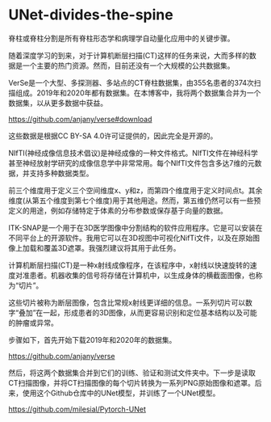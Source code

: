 # UNet-divides-the-spine

脊柱或脊柱分割是所有脊柱形态学和病理学自动量化应用中的关键步骤。

随着深度学习的到来，对于计算机断层扫描(CT)这样的任务来说，大而多样的数据是一个主要的热门资源。然而，目前还没有一个大规模的公共数据集。

VerSe是一个大型、多探测器、多站点的CT脊柱数据集，由355名患者的374次扫描组成。2019年和2020年都有数据集。在本博客中，我将两个数据集合并为一个数据集，以从更多数据中获益。

https://github.com/anjany/verse#download

这些数据是根据CC BY-SA 4.0许可证提供的，因此完全是开源的。

NIfTI(神经成像信息技术倡议)是神经成像的一种文件格式。NIfTI文件在神经科学甚至神经放射学研究的成像信息学中非常常用。每个NIfTI文件包含多达7维的元数据，并支持多种数据类型。

前三个维度用于定义三个空间维度x、y和z，而第四个维度用于定义时间点t。其余维度(从第五个维度到第七个维度)用于其他用途。然而，第五维仍然可以有一些预定义的用途，例如存储特定于体素的分布参数或保存基于向量的数据。

ITK-SNAP是一个用于在3D医学图像中分割结构的软件应用程序。它是可以安装在不同平台上的开源软件。我用它可以在3D视图中可视化NifTi文件，以及在原始图像上加载和覆盖3D遮罩。我强烈建议将其用于此任务。


计算机断层扫描(CT)是一种x射线成像程序，在该程序中，x射线以快速旋转的速度对准患者。机器收集的信号将存储在计算机中，以生成身体的横截面图像，也称为“切片”。

这些切片被称为断层图像，包含比常规x射线更详细的信息。一系列切片可以数字“叠加”在一起，形成患者的3D图像，从而更容易识别和定位基本结构以及可能的肿瘤或异常。

步骤如下，首先开始下载2019年和2020年的数据集。

https://github.com/anjany/verse

然后，将这两个数据集合并到它们的训练、验证和测试文件夹中。下一步是读取CT扫描图像，并将CT扫描图像的每个切片转换为一系列PNG原始图像和遮罩。后来，使用这个Github仓库中的UNet模型，并训练了一个UNet模型。

https://github.com/milesial/Pytorch-UNet
